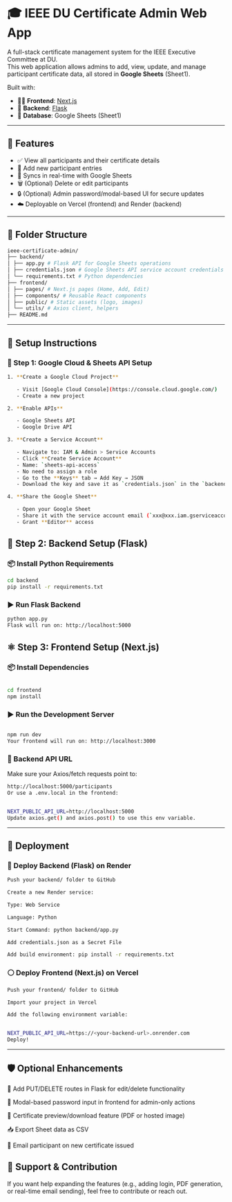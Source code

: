# 🎓 IEEE DU Certificate Admin Web App

A full-stack certificate management system for the IEEE Executive Committee at DU.  
This web application allows admins to add, view, update, and manage participant certificate data, all stored in **Google Sheets** (Sheet1).

Built with:

- 🧑‍💻 **Frontend**: [Next.js](https://ieeedu-admin-certificate.vercel.app/)
- 🐍 **Backend**: [Flask](https://ieeedu-admincertificate.onrender.com)
- 📄 **Database**: Google Sheets (Sheet1)

---


## 📌 Features

- ✅ View all participants and their certificate details
- 📝 Add new participant entries
- 🔄 Syncs in real-time with Google Sheets
- 🗑️ (Optional) Delete or edit participants
- 🔒 (Optional) Admin password/modal-based UI for secure updates
- ☁️ Deployable on Vercel (frontend) and Render (backend)

---


## 📁 Folder Structure

```bash
ieee-certificate-admin/
├── backend/
│ ├── app.py # Flask API for Google Sheets operations
│ ├── credentials.json # Google Sheets API service account credentials
│ └── requirements.txt # Python dependencies
├── frontend/
│ ├── pages/ # Next.js pages (Home, Add, Edit)
│ ├── components/ # Reusable React components
│ ├── public/ # Static assets (logo, images)
│ └── utils/ # Axios client, helpers
├── README.md
```

---


## 🔧 Setup Instructions

### 🔐 Step 1: Google Cloud & Sheets API Setup
```bash
1. **Create a Google Cloud Project**

   - Visit [Google Cloud Console](https://console.cloud.google.com/)
   - Create a new project

2. **Enable APIs**

   - Google Sheets API  
   - Google Drive API

3. **Create a Service Account**

   - Navigate to: IAM & Admin > Service Accounts
   - Click **Create Service Account**
   - Name: `sheets-api-access`
   - No need to assign a role
   - Go to the **Keys** tab → Add Key → JSON
   - Download the key and save it as `credentials.json` in the `backend/` folder

4. **Share the Google Sheet**

   - Open your Google Sheet
   - Share it with the service account email (`xxx@xxx.iam.gserviceaccount.com`)
   - Grant **Editor** access

```


## 🐍 Step 2: Backend Setup (Flask)

### 📦 Install Python Requirements

```bash
cd backend
pip install -r requirements.txt

```
### ▶️ Run Flask Backend
```bash
python app.py
Flask will run on: http://localhost:5000
```


## ⚛️ Step 3: Frontend Setup (Next.js)
### 📦 Install Dependencies
```bash

cd frontend
npm install
```
### ▶️ Run the Development Server
```bash

npm run dev
Your frontend will run on: http://localhost:3000
```
### 🔗 Backend API URL
Make sure your Axios/fetch requests point to:

```bash
http://localhost:5000/participants
Or use a .env.local in the frontend:


NEXT_PUBLIC_API_URL=http://localhost:5000
Update axios.get() and axios.post() to use this env variable.
```
---


## 🚀 Deployment
### 🔵 Deploy Backend (Flask) on Render

```bash
Push your backend/ folder to GitHub

Create a new Render service:

Type: Web Service

Language: Python

Start Command: python backend/app.py

Add credentials.json as a Secret File

Add build environment: pip install -r requirements.txt
```
### ⚪ Deploy Frontend (Next.js) on Vercel

```bash
Push your frontend/ folder to GitHub

Import your project in Vercel

Add the following environment variable:


NEXT_PUBLIC_API_URL=https://<your-backend-url>.onrender.com
Deploy!
```
---


## 🛡️ Optional Enhancements

🔄 Add PUT/DELETE routes in Flask for edit/delete functionality

🔐 Modal-based password input in frontend for admin-only actions

📄 Certificate preview/download feature (PDF or hosted image)

📥 Export Sheet data as CSV

📧 Email participant on new certificate issued


## 🙋 Support & Contribution
If you want help expanding the features (e.g., adding login, PDF generation, or real-time email sending), feel free to contribute or reach out.